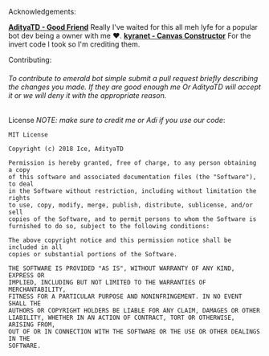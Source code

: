 Acknowledgements:

**[AdityaTD - Good Friend](https://github.com/AdityaTD)** Really I've waited for this all meh lyfe for a popular bot dev being a owner with me :heart:.
**[kyranet - Canvas Constructor](https://github.com/kyranet/canvasConstructor)** For the invert code I took so I'm crediting them.

Contributing:

###### To contribute to emerald bot simple submit a pull request briefly describing the changes you made. If they are good enough me Or AdityaTD will accept it or we will deny it with the appropriate reason.

License *NOTE: make sure to credit me or Adi if you use our code*:
```
MIT License

Copyright (c) 2018 Ice, AdityaTD

Permission is hereby granted, free of charge, to any person obtaining a copy
of this software and associated documentation files (the "Software"), to deal
in the Software without restriction, including without limitation the rights
to use, copy, modify, merge, publish, distribute, sublicense, and/or sell
copies of the Software, and to permit persons to whom the Software is
furnished to do so, subject to the following conditions:

The above copyright notice and this permission notice shall be included in all
copies or substantial portions of the Software.

THE SOFTWARE IS PROVIDED "AS IS", WITHOUT WARRANTY OF ANY KIND, EXPRESS OR
IMPLIED, INCLUDING BUT NOT LIMITED TO THE WARRANTIES OF MERCHANTABILITY,
FITNESS FOR A PARTICULAR PURPOSE AND NONINFRINGEMENT. IN NO EVENT SHALL THE
AUTHORS OR COPYRIGHT HOLDERS BE LIABLE FOR ANY CLAIM, DAMAGES OR OTHER
LIABILITY, WHETHER IN AN ACTION OF CONTRACT, TORT OR OTHERWISE, ARISING FROM,
OUT OF OR IN CONNECTION WITH THE SOFTWARE OR THE USE OR OTHER DEALINGS IN THE
SOFTWARE.
```
